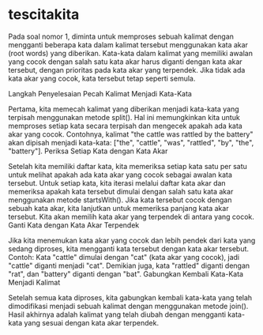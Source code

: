 ﻿# tescitakita
Pada soal nomor 1, diminta untuk memproses sebuah kalimat dengan mengganti beberapa kata dalam kalimat tersebut menggunakan kata akar (root words) yang diberikan. Kata-kata dalam kalimat yang memiliki awalan yang cocok dengan salah satu kata akar harus diganti dengan kata akar tersebut, dengan prioritas pada kata akar yang terpendek. Jika tidak ada kata akar yang cocok, kata tersebut tetap seperti semula.

Langkah Penyelesaian
Pecah Kalimat Menjadi Kata-Kata

Pertama, kita memecah kalimat yang diberikan menjadi kata-kata yang terpisah menggunakan metode split(). Hal ini memungkinkan kita untuk memproses setiap kata secara terpisah dan mengecek apakah ada kata akar yang cocok.
Contohnya, kalimat "the cattle was rattled by the battery" akan dipisah menjadi kata-kata: ["the", "cattle", "was", "rattled", "by", "the", "battery"].
Periksa Setiap Kata dengan Kata Akar

Setelah kita memiliki daftar kata, kita memeriksa setiap kata satu per satu untuk melihat apakah ada kata akar yang cocok sebagai awalan kata tersebut.
Untuk setiap kata, kita iterasi melalui daftar kata akar dan memeriksa apakah kata tersebut dimulai dengan salah satu kata akar menggunakan metode startsWith(). Jika kata tersebut cocok dengan sebuah kata akar, kita lanjutkan untuk memeriksa panjang kata akar tersebut. Kita akan memilih kata akar yang terpendek di antara yang cocok.
Ganti Kata dengan Kata Akar Terpendek

Jika kita menemukan kata akar yang cocok dan lebih pendek dari kata yang sedang diproses, kita mengganti kata tersebut dengan kata akar tersebut.
Contoh: Kata "cattle" dimulai dengan "cat" (kata akar yang cocok), jadi "cattle" diganti menjadi "cat". Demikian juga, kata "rattled" diganti dengan "rat", dan "battery" diganti dengan "bat".
Gabungkan Kembali Kata-Kata Menjadi Kalimat

Setelah semua kata diproses, kita gabungkan kembali kata-kata yang telah dimodifikasi menjadi sebuah kalimat dengan menggunakan metode join().
Hasil akhirnya adalah kalimat yang telah diubah dengan mengganti kata-kata yang sesuai dengan kata akar terpendek.
